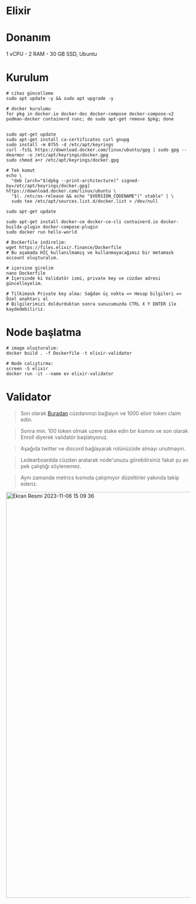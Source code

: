 # Elixir
# Donanım

1 vCPU  - 2 RAM - 30 GB SSD, Ubuntu

# Kurulum

```console
# cihaz güncelleme
sudo apt update -y && sudo apt upgrade -y

# docker kurulumu
for pkg in docker.io docker-doc docker-compose docker-compose-v2 podman-docker containerd runc; do sudo apt-get remove $pkg; done


sudo apt-get update
sudo apt-get install ca-certificates curl gnupg
sudo install -m 0755 -d /etc/apt/keyrings
curl -fsSL https://download.docker.com/linux/ubuntu/gpg | sudo gpg --dearmor -o /etc/apt/keyrings/docker.gpg
sudo chmod a+r /etc/apt/keyrings/docker.gpg

# Tek komut
echo \
  "deb [arch="$(dpkg --print-architecture)" signed-by=/etc/apt/keyrings/docker.gpg] https://download.docker.com/linux/ubuntu \
  "$(. /etc/os-release && echo "$VERSION_CODENAME")" stable" | \
  sudo tee /etc/apt/sources.list.d/docker.list > /dev/null

sudo apt-get update

sudo apt-get install docker-ce docker-ce-cli containerd.io docker-buildx-plugin docker-compose-plugin
sudo docker run hello-world
```

```console
# Dockerfile indirelim:
wget https://files.elixir.finance/Dockerfile
# Bu aşamada HİÇ kullanılmamış ve kullanmayacağımız bir metamask account oluşturalım.

# içersine girelim
nano Dockerfile
# İçersinde ki Validatör ismi, private key ve cüzdan adresi güncelleyelim.

# Tilkimask Private key alma: Sağdan üç nokta => Hesap bilgileri => Özel anahtarı al
# Bilgilerimizi doldurduktan sonra sunucumuzda CTRL X Y ENTER ile kaydedebiliriz.
```

# Node başlatma

```console
# image oluşturalım:
docker build . -f Dockerfile -t elixir-validator

# Node calıştırma:
screen -S elixir
docker run -it --name ev elixir-validator
```

# Validator

> Son olarak [Buradan](https://dashboard.elixir.finance/) cüzdanınızı bağlayın ve 1000 elixir token claim edin.

> Sonra min. 100 token olmak uzere stake edin bır kısmını ve son olarak Enroll diyerek validatör başlatıyoruz.

> Aşağıda twitter ve discord bağlayarak rolünüzüde almayı unutmayın.

> Ledearboardda cüzdan aratarak node'unuzu görebilirsiniz fakat şu an pek çalıştığı söylenemez.

> Aynı zamanda metrics kısmıda çalışmıyor düzeltirler yakında takip ederiz.

<img width="1105" alt="Ekran Resmi 2023-11-06 15 09 36" src="https://github.com/ruesandora/Elixir/assets/101149671/e7326b21-b19c-460a-b405-8b04156b2831">
